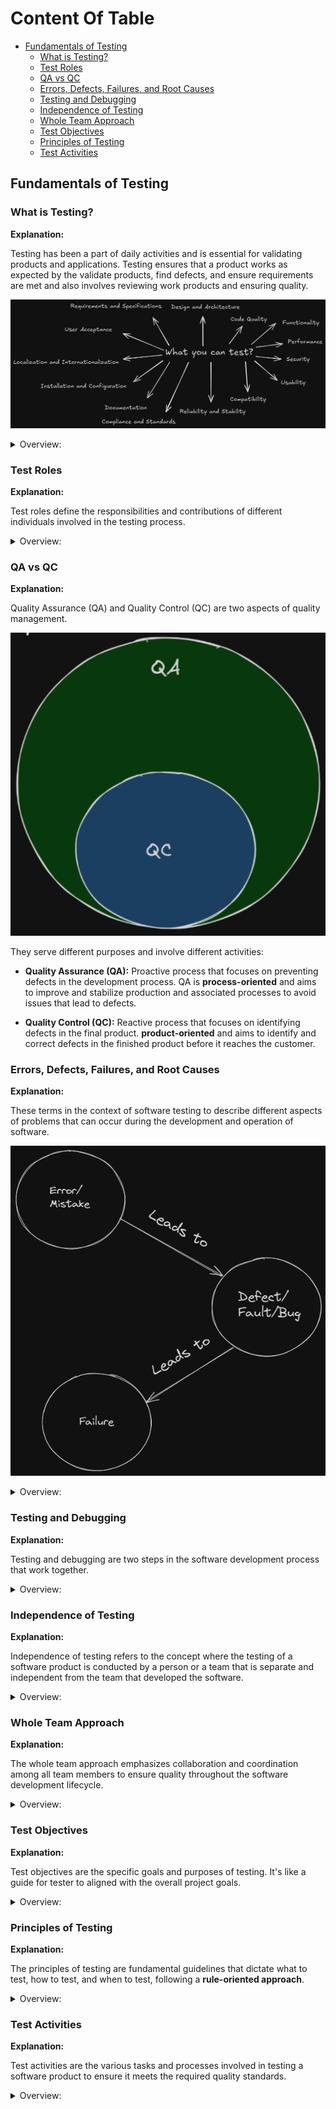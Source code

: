 <!-- markdownlint-disable MD033 -->
# Content Of Table

- [Fundamentals of Testing](#fundamentals-of-testing)
  - [What is Testing?](#what-is-testing)
  - [Test Roles](#test-roles)
  - [QA vs QC](#qa-vs-qc)
  - [Errors, Defects, Failures, and Root Causes](#errors-defects-failures-and-root-causes)
  - [Testing and Debugging](#testing-and-debugging)
  - [Independence of Testing](#independence-of-testing)
  - [Whole Team Approach](#whole-team-approach)
  - [Test Objectives](#test-objectives)
  - [Principles of Testing](#principles-of-testing)
  - [Test Activities](#test-activities)

## Fundamentals of Testing

### What is Testing?

**Explanation:**

Testing has been a part of daily activities and is essential for validating products and applications. Testing ensures that a product works as expected by the validate products, find defects, and ensure requirements are met and also involves reviewing work products and ensuring quality.

![alt text](./images/whatcanwetest.png)

<details>
    <summary>Overview:</summary>

1. **Product-Oriented Approach:**
    - Features and quality of the final product.
    - The product meets user needs and expectations.

2. **Process-Oriented Approach:**
    - Processes and methodologies used to develop the product.
    - Efficient and standardized development processes.

3. **User-Oriented Approach:**
    - Involvement of end-users in the development process.
    - The product is user-friendly and meets actual user needs.

4. **Time-Oriented Approach:**
    - Speed of development.
    - Rapid delivery to meet tight deadlines or market demands.

5. **Rules-Oriented Approach:**
    - Compliance with specific rules, regulations, and standards.
    - The product and process meet legal and regulatory requirements.

6. **Scenario-Oriented Approach:**
    - The product is tested and validated based on practical use cases and user interactions.
    - Considering how users will interact with the product in various scenarios.

</details>

### Test Roles

**Explanation:**

Test roles define the responsibilities and contributions of different individuals involved in the testing process.

<details>
    <summary>Overview:</summary>

1. **Test Management:** Responsibility for the test process, team adn focus on Test planning, monitoring and control, and test completion.

2. **Test Engineer:** Responsibility Technical aspects of testing. and focus on Test analysis, design, implementation, and execution.

3. **Role Flexibility:** In small organizations One person can take on both test management and test engineer roles. and in other organizational responsibilities may vary based on project context, skills, structure of the companie.

</details>

### QA vs QC

**Explanation:**

Quality Assurance (QA) and Quality Control (QC) are two aspects of quality management.

![QAvsQC](./images/qavsqc.png)

They serve different purposes and involve different activities:

- **Quality Assurance (QA):** Proactive process that focuses on preventing defects in the development process. QA is **process-oriented** and aims to improve and stabilize production and associated processes to avoid issues that lead to defects.

- **Quality Control (QC):** Reactive process that focuses on identifying defects in the final product. **product-oriented** and aims to identify and correct defects in the finished product before it reaches the customer.

### Errors, Defects, Failures, and Root Causes

**Explanation:**

These terms in the context of software testing to describe different aspects of problems that can occur during the development and operation of software.

![alt text](./images/errors_defects_failures_root_cause.png)

<details>
    <summary>Overview:</summary>

1. **Error:** An error, also known as a mistake, is a human action or decision that produces an incorrect or unexpected result.

2. **Defect:** A defect, also known as a bug, is a flaw in the system. It's the result of an error made by the creators of the app.

3. **Failure:** A failure is the result of defect during execution of the software.

4. **Root Cause:** The root cause is the deepest underlying cause of a defect or a failure.

</details>

### Testing and Debugging

**Explanation:**

Testing and debugging are two steps in the software development process that work together.

<details>
    <summary>Overview:</summary>

1. **Testing:** Process of executing a program or system with the intent of finding errors. The goal of testing is to ensure that the software behaves as expected and meets its requirements.

2. **Debugging:** Once an error has been identified through testing, debugging is the process of finding the exact location and cause of that error in the code.

</details>

### Independence of Testing

**Explanation:**

Independence of testing refers to the concept where the testing of a software product is conducted by a person or a team that is separate and independent from the team that developed the software.

<details>
    <summary>Overview:</summary>

1. **Objectivity:** Independent testing provides an objective view of the software, which helps in identifying defects that might be overlooked by the development team due to familiarity with the code.

2. **Bias Reduction:** Since the testing team is separate from the development team, it reduces the risk of bias and ensures a more thorough and impartial testing process.

3. **Specialized skills:** Independent testers often have specialized skills in testing methodologies and tools, which can contribute to a more effective testing process.

4. **Accountability:** Having a separate testing team holds the development team accountable for the quality of their work, as any defects found can be traced back to the development process.

5. **Degrees of Independence:**

    - Work products tested by their author (no independent tester).
    - Tested by the author's code from the same team.
    - Tested by testers from outside the author's team but within the same organization.
    - Tested by testers from outside the organization (outsourced testing).

</details>

### Whole Team Approach

**Explanation:**

The whole team approach emphasizes collaboration and coordination among all team members to ensure quality throughout the software development lifecycle.

<details>
    <summary>Overview:</summary>

1. **Collaboration:** Emphasizes the importance of collaboration and coordination among all team members (developers, testers, business representatives).

2. **Suitable:** Whole team approach may not always be appropriate, especially in safety-critical situations where test independence is needed.

</details>

### Test Objectives

**Explanation:**

Test objectives are the specific goals and purposes of testing. It's like a guide
for tester to aligned with the overall project goals.

<details>
    <summary>Overview:</summary>

1. **Evaluating Work Products:** This involves requirements, user stories, designs documents, and code to identify defects early in the development process.

2. **Triggering Failures and Finding Defects:** One of the primary objectives of testing is to find defects in the system under test.

3. **Ensuring Required Coverage:** Test objectives often include achieving a certain level of coverage, which could be in terms of requirements, risk, functionality, code.

4. **Reducing Risk of Inadequate Software Quality:** Testing helps in reducing the risk by prevent major failure in the production environment.

5. **Verifying Requirements Fulfillment:** Confirm that the software meets the specified requirements and user needs.

6. **Regulatory Compliance:** In certain domains(areas), complying with regulatory requirements is a key test objective.

7. **Providing Information to Stakeholders:** Communicate the test results, progress, and any identified issues to stakeholders.

8. **Building Confidence in Product Quality:** Testing helps Increase quality of the software that it has been thoroughly tested and meets the required standards.

9. **Validating Completeness and Functionality:** Ensure that the software is complete and functions works correctly.

</details>

### Principles of Testing

**Explanation:**

The principles of testing are fundamental guidelines that dictate what to test, how to test, and when to test, following a **rule-oriented approach**.

<details>
    <summary>Overview:</summary>

1. **Testing shows presence of defects:** Testing can show that defects are present, but cannot prove that there are no defects. Testing reduces the probability of undiscovered defects remaining in the software but, even if no defects are found, it is not a proof of correctness.

2. **Exhaustive testing is impossible:** It's not possible to test all combinations of inputs, scenarios, and paths in the software. Instead, risk analysis, priorities, and techniques like boundary value analysis and equivalence partitioning are used to focus the testing effort.

3. **Early testing:** To find defects early, testing activities should start as early as possible in the software development lifecycle and should be focused on defined objectives.

    ![alt text](./images/earlyTesting.png)

4. **Defect clustering:** A small number of modules usually contain most of the defects discovered during pre-release testing, or are responsible for most of the operational failures. This is also known as the **Pareto principle**, also known as the 80-20 rule, which states that approximately 80% of the issues occur due to 20% of the modules.

5. **Pesticide paradox:** If the same tests are repeated over and over again, eventually they will no longer find new bugs. To overcome this, the test cases need to be regularly reviewed and revised, and new and different tests need to be written to exercise different parts of the software or system.

6. **Testing is context dependent:** Testing is done differently in different contexts. For example, Android application software is tested differently from an e-commerce site.

7. **Absence-of-errors fallacy:** If the system does not fulfill the users' needs and expectations, finding and fixing defects does not necessarily improve the system. A system that is 100% bug-free is not necessarily useful to the user.

</details>

### Test Activities

**Explanation:**

Test activities are the various tasks and processes involved in testing a software product to ensure it meets the required quality standards.

<details>
    <summary>Overview:</summary>

1. **Test Planning:** The phase where the testing lifecycle begins. This involves defining the test objectives. Depending on the context.

    - **Activities:**

        - Define goals and objectives of testing.
        - Determine the overall approach, timelines, resources, and tools.
        - Define entry and exit criteria.
        - Plan for monitoring and control.

    - **Deliverables:**

        - Test Plan
        - Test Schedule
        - Risk Register
        - Entry and Exit Criteria

2. **Test Monitoring and Control:** This involves the ongoing checking of all test activities and the comparison of actual progress against the plan.

    - **Activities:**

        - Monitor test progress.
        - Compare actual progress against the plan.
        - Document control directives(guidelines, policies, or instructions).
        - Update risk information.

    - **Deliverables:**

        - Test Progress Report
        - Control Directives
        - Updated Risk Information

3. **Test Analysis:** Analyzing the test basis to derive test cases.

    - **Activities:**

        - Identify testable features.
        - Define and prioritize test conditions (test scenarios).
        - Evaluate test basis and test objects to identify defects.
        - Use test techniques to identify test conditions.

    - **Deliverables:**

        - Prioritized Test Conditions

4. **Test Design:** It's involves test cases identifying other test artifacts.

    - **Activities:**

        - Write test cases and testware (test data, configurations).
        - Identify coverage items.
        - Define test data requirements, environment, and tools.

    - **Deliverables:**

        - Prioritized Test Cases
        - Test Charters
        - Test Data Requirements
        - Test Environment Requirements

5. **Test Implementation:** Preparing for test execution.

    - **Activities:**

        - Define test procedures and automation scripts.
        - Create test suites (collection of test cases).
        - Prioritize test procedures.
        - Set up and verify the test environment.

    - **Deliverables:**

        - Test Procedures
        - Automated Test Scripts
        - Test Suites
        - Test Data
        - Execution Schedule

6. **Test Execution:** Executing the test cases.

    - **Activities:**

        - Execute test cases and compare actual vs. expected results.
        - Report defects and track them for closure.
        - Perform retesting and regression testing.
        - Debugging and root cause analysis.

    - **Deliverables:**

        - Test Logs.
        - Defect Reports.

7. **Test Completion:** Test completion is the last step in the software testing life cycle, where we finalize all testing activities and document the results.

    - **Activities:**

        - Evaluate exit criteria.
        - Hand over the product to the business.
        - Document and archive test artifacts.
        - Gather lessons learned.
        - Prepare and share the test summary report.

    - **Deliverables:**

        - Test Completion Report
        - Action Items for Improvement
        - Documented Lessons Learned
        - Change Requests

</details>
